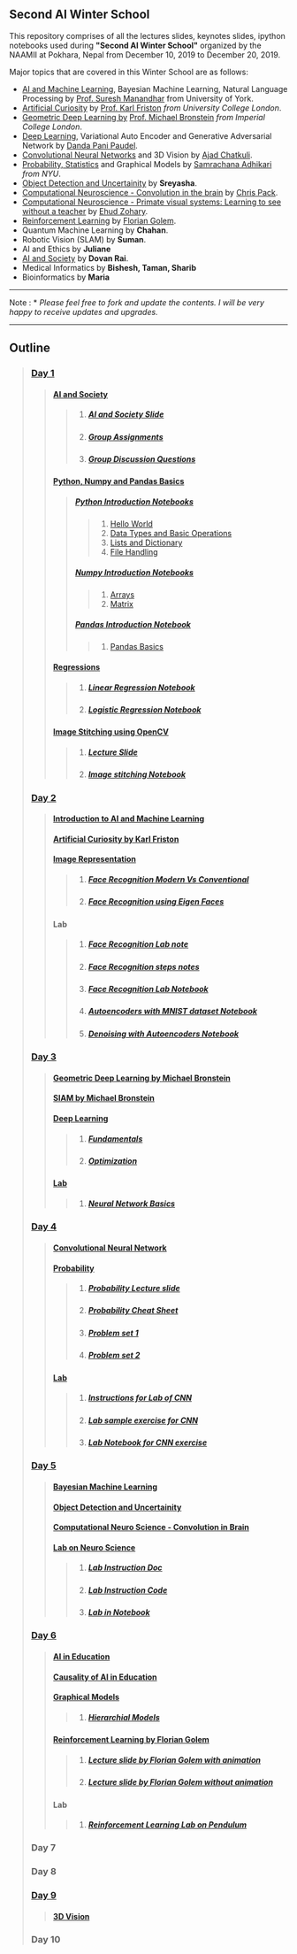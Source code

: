 <h2> Second AI Winter School </h2>
<p>This repository comprises of all the lectures slides, keynotes slides, ipython notebooks used during 
<strong>"Second AI Winter School"</strong> organized by the NAAMII at Pokhara, Nepal from December 10, 2019
 to December 20, 2019.</p>
 
Major topics that are covered in this Winter School are as follows:

* [AI and Machine Learning](Day-2/AI_ML_Intro/Suresh-AI-ML-Intro-extended.pdf), Bayesian Machine Learning, Natural Language Processing by [Prof. Suresh Manandhar](https://scholar.google.co.uk/citations?user=5iH8GVIAAAAJ) from University of York.
* [Artificial Curiosity](Day-2/KeyNotes/Artificial_curiosity_(AI)_KarlFriston.pptx) by [Prof. Karl Friston](https://en.wikipedia.org/wiki/Karl_J._Friston) _from University College London_.
* [Geometric Deep Learning by](Day-3/Geometric_Deep_Learning_by_Michael_Bronstein.pdf) [Prof. Michael Bronstein](https://www.imperial.ac.uk/people/m.bronstein) _from Imperial College London_.
* [Deep Learning](Day-3/DeepLearning), Variational Auto Encoder and Generative Adversarial Network by [Danda Pani Paudel](https://www.vision.ee.ethz.ch/en/members/detail/323/).
* [Convolutional Neural Networks](Day-4/CNN-Introduction.pptx) and 3D Vision by [Ajad Chatkuli](https://www.vision.ee.ethz.ch/en/members/detail/349/).
* [Probability, Statistics](Day-4/Probability/Probability_Statistics.pdf) and Graphical Models by [Samrachana Adhikari](https://med.nyu.edu/faculty/samrachana-adhikari) _from NYU_.
* [Object Detection and Uncertainity](Day-5/ObjectDetection-Uncertainty/ObjectDetectionAndUncertainty.pdf) by __Sreyasha__.
* [Computational Neuroscience - Convolution in the brain](Day-5/ComputationalNeuroscience/Chris_Pack_AI_School_Lecture_2019.pptx) by [Chris Pack](https://www.mcgill.ca/bbme/christopher-pack).
* [Computational Neuroscience - Primate visual systems: Learning to see without a teacher](https://drive.google.com/file/d/1qA4gEhyeYKdDKZmLq35lNjLsgykl9LEs/view?usp=sharing) by [Ehud Zohary](https://elsc.huji.ac.il/faculty-staff/ehud-zohary).
* [Reinforcement Learning](https://docs.google.com/presentation/d/1tEtOb27QxRmXkOuTFMGIM9oCGrnGCz6CLgK7R2YoqVs/edit?usp=sharing) by [Florian Golem](https://fgolemo.github.io/).
* Quantum Machine Learning by __Chahan__.
* Robotic Vision (SLAM) by __Suman__.
* AI and Ethics by __Juliane__ 
* [AI and Society](Day-1/AI_and_Society/AI_society_slide.pdf) by __Dovan Rai__.
* Medical Informatics by __Bishesh, Taman, Sharib__
* Bioinformatics by __Maria__
_________________________________
Note : * _Please feel free to fork and update the contents. I will be very happy to receive updates and upgrades._
__________________________________
## Outline
> ### [Day 1](Day-1)
>> #### [AI and Society](Day-1/AI_and_Society)
>>> 1. ##### [AI and Society Slide](Day-1/AI_and_Society/AI_society_slide.pdf) 
>>> 2. ##### [Group Assignments](Day-1/AI_and_Society/Group_assignments.xlsx)
>>> 3. ##### [Group Discussion Questions](Day-1/AI_and_Society/Group_questions)
>> #### [Python, Numpy and Pandas Basics](Day-1/PythonNumpyPandas)
>>> ##### [Python Introduction Notebooks](Day-1/PythonNumpyPandas/Python_Intro)
>>>> 1. [Hello World](Day-1/PythonNumpyPandas/Python_Intro/Hello_Pokhara.ipynb)
>>>> 2. [Data Types and Basic Operations](Day-1/PythonNumpyPandas/Python_Intro/DataTypes_Operators.ipynb)
>>>> 3. [Lists and Dictionary](Day-1/PythonNumpyPandas/Python_Intro/Lists.ipynb)
>>>> 4. [File Handling](Day-1/PythonNumpyPandas/Python_Intro/File_Handling.ipynb)
>>> ##### [Numpy Introduction Notebooks](Day-1/PythonNumpyPandas/Numpy_Intro)
>>>> 1. [Arrays](Day-1/PythonNumpyPandas/Numpy_Intro/Arrays.ipynb)
>>>> 2. [Matrix](Day-1/PythonNumpyPandas/Numpy_Intro/Matrix.ipynb)
>>> ##### [Pandas Introduction Notebook](Day-1/PythonNumpyPandas/Pandas_Intro)
>>>> 1. [Pandas Basics](Day-1/PythonNumpyPandas/Pandas_Intro/Pandas_Intro.ipynb)
>> #### [Regressions](Day-1/Regressions)
>>> 1. ##### [Linear Regression Notebook](Day-1/Regressions/Lab_on_Linear_Regression.ipynb)
>>> 2. ##### [Logistic Regression Notebook](Day-1/Regressions/Lab_on_Logistic_Regression.ipynb)
>> #### [Image Stitching using OpenCV](Day-1/Image_stitching)
>>> 1. ##### [Lecture Slide](Day-1/Image_stitching/Intro_to_CV_Python.pptx)
>>> 2. ##### [Image stitching Notebook](Day-1/Image_stitching/ImageStitching.ipynb)
> ### [Day 2](Day-2)
>> #### [Introduction to AI and Machine Learning](Day-2/AI_ML_Intro/Suresh-AI-ML-Intro-extended.pdf)
>> #### [Artificial Curiosity by Karl Friston](Day-2/KeyNotes/Artificial_curiosity_(AI)_KarlFriston.pptx)
>> #### [Image Representation](Day-2/Image_representation)
>>> 1. ##### [Face Recognition Modern Vs Conventional](Day-2/Image_representation/Face_Recognition_Modern_vs_Conventional.pdf)
>>> 2. ##### [Face Recognition using Eigen Faces](Day-2/Image_representation/Face_Recognition_Using_Eigenfaces.pdf)
>> #### Lab
>>> 1. ##### [Face Recognition Lab note](Day-2/Image_representation/Lab_Eigenfaces_notes.pdf)
>>> 2. ##### [Face Recognition steps notes](Day-2/Image_representation/steps_for_face_recognition.pdf)
>>> 3. ##### [Face Recognition Lab Notebook](Day-2/Image_representation/Face_Recognition_Lab_Session.ipynb)
>>> 4. ##### [Autoencoders with MNIST dataset Notebook](Day-2/AI_ML_Intro/Autoencoders_with_MNIST_dataset.ipynb)
>>> 5. ##### [Denoising with Autoencoders Notebook](Day-2/AI_ML_Intro/Denoising_with_autoencoders.ipynb)
> ### [Day 3](Day-3)
>> #### [Geometric Deep Learning by Michael Bronstein](https://www.dropbox.com/s/lehay16uqul9ovj/Pokhara%202019.pdf?dl=0)
>> #### [SIAM by Michael Bronstein](https://www.dropbox.com/s/99eyutemrdb17kj/SIAM%202018.pdf?dl=0#)
>> #### [Deep Learning](Day-3/DeepLearning)
>>> 1. ##### [Fundamentals](Day-3/DeepLearning/Deep_Learning_Fundamentals.pdf)
>>> 2. ##### [Optimization](Day-3/DeepLearning/Optimization_General.pdf)
>> #### [Lab](Day-3/Tutorial)
>>> 1. ##### [Neural Network Basics](Day-3/Tutorial/Intro_to_pytorch.ipynb)
> ### [Day 4](Day-4)
>> #### [Convolutional Neural Network](Day-4/CNN-Introduction.pptx)
>> #### [Probability](Day-4/Probability)
>>> 1. ##### [Probability Lecture slide](Day-4/Probability/Probability_Statistics.pdf)
>>> 2. ##### [Probability Cheat Sheet](Day-4/Probability/probability_cheat_sheet.pdf)
>>> 3. ##### [Problem set 1](Day-4/Probability/ProblemSet1.docx)
>>> 4. ##### [Problem set 2](Day-4/Probability/ProblemSet2.doc)
>> #### [Lab](Day-4/Lab_CNN)
>>> 1. ##### [Instructions for Lab of CNN](Day-4/Lab_CNN/Instructions_CNN.docx)
>>> 2. ##### [Lab sample exercise for CNN](Day-4/Lab_CNN/CNN_classification_exercise.py)
>>> 3. ##### [Lab Notebook for CNN exercise](Day-4/Lab_CNN/Day4_CNN.ipynb)
> ### [Day 5](Day-5)
>> #### [Bayesian Machine Learning](Day-5/BayesianML/BayesianML.pdf)
>> #### [Object Detection and Uncertainity](Day-5/ObjectDetection-Uncertainty/ObjectDetectionAndUncertainty.pdf)
>> #### [Computational Neuro Science - Convolution in Brain](Day-5/ComputationalNeuroscience/Chris_Pack_AI_School_Lecture_2019.pptx)
>> #### [Lab on Neuro Science](Day-5/VisualRFLab.doc)
>>> 1. ##### [Lab Instruction Doc](Day-5/VisualRFLab.doc)
>>> 2. ##### [Lab Instruction Code](Day-5/compneuroAISchool.py)
>>> 3. ##### [Lab in Notebook](Day-5/Lab.ipynb)
> ### [Day 6](Day-6)
>> #### [AI in Education](Day-6/AI_in_Education/AI_in_Education.pdf)
>> #### [Causality of AI in Education](Day-6/AI_in_Education/AIED_Causality.pdf)
>> #### [Graphical Models](Day-6/Graphical-Models)
>>> 1. ##### [Hierarchial Models](Day-6/Graphical-Models/HierarchicalModels.pdf)
>> #### [Reinforcement Learning by Florian Golem](Day-6/Reinforcement-Learning)
>>> 1. ##### [Lecture slide by Florian Golem with animation](https://docs.google.com/presentation/d/1tEtOb27QxRmXkOuTFMGIM9oCGrnGCz6CLgK7R2YoqVs/edit?usp=sharing)
>>> 2. ##### [Lecture slide by Florian Golem without animation](Day-6/Reinforcement-Learning/slides-with-animation.txt)
>> #### Lab
>>> 1. ##### [Reinforcement Learning Lab on Pendulum](https://hackmd.io/@shoddy-robots/B12Gm5VRB)
> ### Day 7
> ### Day 8
> ### [Day 9](Day-9)
>> #### [3D Vision](Day-9/3DVision.pptx)
> ### Day 10
